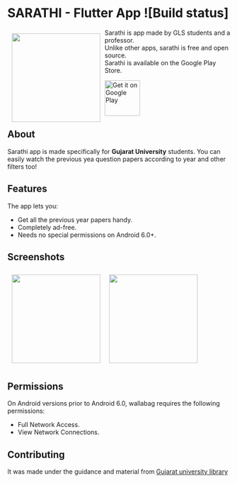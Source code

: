 # SARATHI - Flutter App ![Build status]

<img src="https://github.com/Rishabh11200/QuestionPaper_Bank/blob/master/assets/appicon.png" align="left"
width="200" hspace="10" vspace="10">

Sarathi is app made by GLS students and a professor.  
Unlike other apps, sarathi is free and open source.  
Sarathi is available on the Google Play Store.

<p align="left">
<a href="https://play.google.com/store/apps/details?id=com.glsmscit.sarathi">
    <img alt="Get it on Google Play"
        height="80"
        src="https://play.google.com/intl/en_us/badges/images/generic/en_badge_web_generic.png" />
</a>   </p>

## About

Sarathi app is made specifically for <b>Gujarat University</b> students.
You can easily watch the previous yea question papers according to year and other filters too!

## Features

The app lets you:
- Get all the previous year papers handy.
- Completely ad-free.
- Needs no special permissions on Android 6.0+.

## Screenshots

[<img src="https://play-lh.googleusercontent.com/veLtA5UIiQSjz4S0KTIB36vkSWE7y2pl6BouFhyvly4PaW0EDDaJRCNb6rGuXb_pN2Ep=w1536-h714-rw" align="left"
width="200"
    hspace="10" vspace="10">](/readme/Wallabag%20Reading%20List.png)
[<img src="https://play-lh.googleusercontent.com/OGKxnVl-Gyg4dnao1gZZYxj2ZZv83spvkFIu7SLxWTisyio5ovf1ezznMFDsvzuqwg=w1536-h714-rw" align="center"
width="200"
    hspace="10" vspace="10">](/readme/Wallabag%20Article%20View.png)

## Permissions

On Android versions prior to Android 6.0, wallabag requires the following permissions:
- Full Network Access.
- View Network Connections.

## Contributing

It was made under the guidance and material from [Gujarat university library](https://gulibrary.com/)
